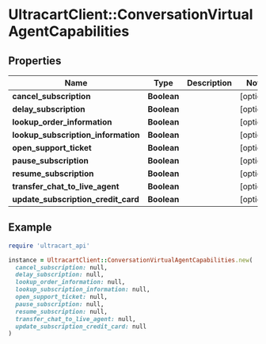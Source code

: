 # UltracartClient::ConversationVirtualAgentCapabilities

## Properties

| Name | Type | Description | Notes |
| ---- | ---- | ----------- | ----- |
| **cancel_subscription** | **Boolean** |  | [optional] |
| **delay_subscription** | **Boolean** |  | [optional] |
| **lookup_order_information** | **Boolean** |  | [optional] |
| **lookup_subscription_information** | **Boolean** |  | [optional] |
| **open_support_ticket** | **Boolean** |  | [optional] |
| **pause_subscription** | **Boolean** |  | [optional] |
| **resume_subscription** | **Boolean** |  | [optional] |
| **transfer_chat_to_live_agent** | **Boolean** |  | [optional] |
| **update_subscription_credit_card** | **Boolean** |  | [optional] |

## Example

```ruby
require 'ultracart_api'

instance = UltracartClient::ConversationVirtualAgentCapabilities.new(
  cancel_subscription: null,
  delay_subscription: null,
  lookup_order_information: null,
  lookup_subscription_information: null,
  open_support_ticket: null,
  pause_subscription: null,
  resume_subscription: null,
  transfer_chat_to_live_agent: null,
  update_subscription_credit_card: null
)
```

